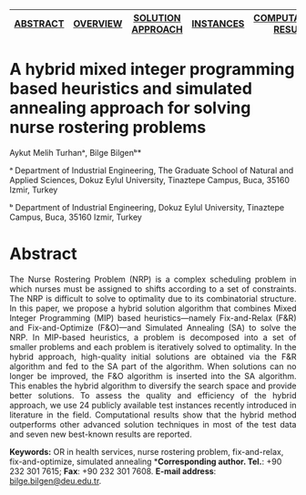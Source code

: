 [ABSTRACT](/README.md) | [OVERVIEW](Instances/README.md)  | [SOLUTION APPROACH](Instances/README.md)  | [INSTANCES](Instances/README.md)  | [COMPUTATIONAL RESULTS](Instances/README.md) 
------------- | ------------- | ------------- | ------------- | -------------

A hybrid mixed integer programming based heuristics and simulated annealing approach for solving nurse rostering problems
====================
Aykut Melih Turhanᵃ, Bilge Bilgenᵇ*

ᵃ Department of Industrial Engineering, The Graduate School of Natural and Applied Sciences, Dokuz Eylul University, Tinaztepe Campus, Buca, 35160 Izmir, Turkey

ᵇ Department of Industrial Engineering, Dokuz Eylul University, Tinaztepe Campus, Buca, 35160 Izmir, Turkey



Abstract
====================
<p align="justify">The Nurse Rostering Problem (NRP) is a complex scheduling problem in which nurses must be assigned to shifts according to a set of constraints. The NRP is difficult to solve to optimality due to its combinatorial structure. In this paper, we propose a hybrid solution algorithm that combines Mixed Integer Programming (MIP) based heuristics—namely Fix-and-Relax (F&R) and Fix-and-Optimize (F&O)—and Simulated Annealing (SA) to solve the NRP. In MIP-based heuristics, a problem is decomposed into a set of smaller problems and each problem is iteratively solved to optimality. In the hybrid approach, high-quality initial solutions are obtained via the F&R algorithm and fed to the SA part of the algorithm. When solutions can no longer be improved, the F&O algorithm is inserted into the SA algorithm. This enables the hybrid algorithm to diversify the search space and provide better solutions. To assess the quality and efficiency of the hybrid approach, we use 24 publicly available test instances recently introduced in literature in the field. Computational results show that the hybrid method outperforms other advanced solution techniques in most of the test data and seven new best-known results are reported.</p>

**Keywords:**
OR in health services, nurse rostering problem, fix-and-relax, fix-and-optimize, simulated annealing
***Corresponding author. Tel.**: +90 232 301 7615; **Fax**: +90 232 301 7608.
**E-mail address**: bilge.bilgen@deu.edu.tr.
